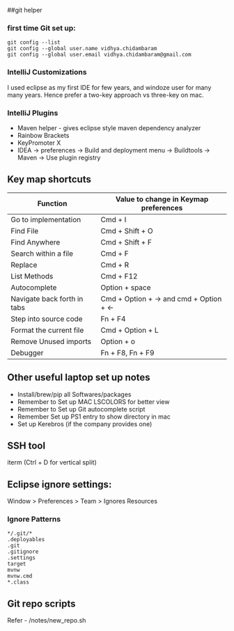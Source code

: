 ##git helper

### first time Git set up:

```
git config --list
git config --global user.name vidhya.chidambaram
git config --global user.email vidhya.chidambaram@gmail.com
```

### IntelliJ Customizations

I used eclipse as my first IDE for few years, and windoze user for many many years.
Hence prefer a two-key approach vs three-key on mac. 

### IntelliJ Plugins

* Maven helper - gives eclipse style maven dependency analyzer
* Rainbow Brackets
* KeyPromoter X
* IDEA -> preferences -> Build and deployment menu -> Buildtools -> Maven -> Use plugin registry

## Key map shortcuts

| Function | Value to change in Keymap preferences |
|--------|----------|
| Go to implementation | Cmd + I|
| Find File | Cmd + Shift + O|
| Find Anywhere | Cmd + Shift + F|
| Search within a file | Cmd + F|
| Replace | Cmd + R|
| List Methods | Cmd + F12|
| Autocomplete | Option + space|
| Navigate back forth in tabs | Cmd + Option + -> and cmd + Option + <-|
| Step into source code | Fn + F4|
| Format the current file | Cmd + Option + L |
| Remove Unused imports | Option + o |
| Debugger | Fn + F8, Fn + F9 |


## Other useful laptop set up notes

* Install/brew/pip all Softwares/packages
* Remember to Set up MAC LSCOLORS for better view
* Remember to Set up Git autocomplete script
* Remember Set up PS1 entry to show directory in mac
* Set up Kerebros (if the company provides one)

## SSH tool
iterm (Ctrl + D for vertical split)

## Eclipse ignore settings:

Window > Preferences > Team > Ignores Resources

### Ignore Patterns
```
*/.git/*
.deployables
.git
.gitignore
.settings
target
mvnw
mvnw.cmd
*.class
```


## Git repo scripts
Refer - /notes/new_repo.sh
